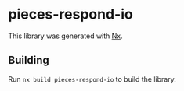 # pieces-respond-io

This library was generated with [Nx](https://nx.dev).

## Building

Run `nx build pieces-respond-io` to build the library.
